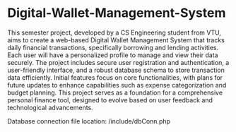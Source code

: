 # Digital-Wallet-Management-System
This semester project, developed by a CS Engineering student from VTU, aims to create a web-based Digital Wallet Management System that tracks daily financial transactions, specifically borrowing and lending activities. Each user will have a personalized profile to manage and view their data securely. The project includes secure user registration and authentication, a user-friendly interface, and a robust database schema to store transaction data efficiently. Initial features focus on core functionalities, with plans for future updates to enhance capabilities such as expense categorization and budget planning. This project serves as a foundation for a comprehensive personal finance tool, designed to evolve based on user feedback and technological advancements.

Database connection file location: /include/dbConn.php
